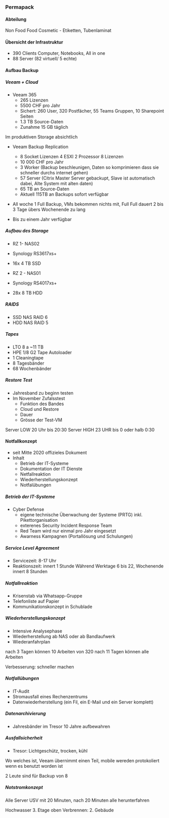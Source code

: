 ### Permapack

#### Abteilung
Non Food 
Food 
Cosmetic - Etiketten, Tubenlaminat

#### Übersicht der Infrastruktur
- 390 Clients Computer, Notebooks, All in one
- 88 Server (82 virtuell/ 5 echte)

#### Aufbau Backup
##### Veeam + Cloud

- Veeam 365
	- 265 Lizenzen
	- 5500 CHF pro Jahr
	- Sichert: 260 User, 320 Postfächer, 55 Teams Gruppen, 10 Sharepoint Seiten
	- 1.3 TB Source-Daten
	- Zunahme 15 GB täglich

Im produktiven Storage absichtlich

- Veeam Backup Replication
	- 8 Socket Lizenzen 4 ESXI 2 Prozessor 8 Lizenzen
	- 10 000 CHF pro Jahr
	- 3 Worker (Backup beschleunigen, Daten so komprimieren dass sie schneller durchs internet gehen)
	- 57 Server (Citrix Master Server gebackupt, Slave ist automatisch dabei, Alte System mit alten daten)
	- 65 TB an Source-Daten
	- Aktuell 115TB an Backups sofort verfügbar

- All woche 1 Full Backup, VMs bekommen nichts mit, Full Full dauert 2 bis 3 Tage übers Wochenende zu lang
- Bis zu einem Jahr verfügbar

##### Aufbau des Storage
- RZ 1- NAS02
- Synology RS3617xs+
- 16x 4 TB SSD

- RZ 2 - NAS01
- Synology RS4017xs+
- 28x 8 TB HDD

##### RAIDS
- SSD NAS RAID 6
- HDD NAS RAID 5


##### Tapes
- LTO 8 a ~11 TB
- HPE 1/8 G2 Tape Autoloader
- 1 Cleaningtape
- 8 Tagesbänder
- 68 Wochenbänder

##### Restore Test
- Jahresband zu beginn testen
- Im November Zufalsstest
	- Funktion des Bandes
	- Cloud und Restore
	- Dauer
	- Grösse der Test-VM

Server LOW 20 Uhr bis 20:30
Server HIGH 23 UHR bis 0 oder halb 0:30

#### Notfallkonzept

- seit Mitte 2020 offizieles Dokument
- Inhalt
	- Betrieb der IT-Systeme
	- Dokumentation der IT Dienste
	- Netfallreaktion
	- Wiederherstellungskonzept
	- Notfalübungen

##### Betrieb der IT-Systeme
- Cyber Defense
	- eigene technische Überwachung der Systeme (PRTG) inkl. Pikettorganisation
	- exterenes Security Incident Response Team
	- Red Team wird nur einmal pro Jahr eingesetzt
	- Awarness Kampagnen (Portallösung und Schulungen)

##### Service Level Agreement
- Servicezeit: 8-17 Uhr
- Reaktionszeit: innert 1 Stunde Während Werktage 6 bis 22, Wochenende innert 8 Stunden

##### Notfallreaktion
- Krisenstab via Whatsapp-Gruppe
- Telefonliste auf Papier
- Kommunikationskonzept in Schublade

##### Wiederherstellungskonzept
- Intensive Analysephase
- Wiederherstellung ab NAS oder ab Bandlaufwerk
- Wiederanfahrplan

nach 3 Tagen können 10 Arbeiten von 320 
nach 11 Tagen können alle Arbeiten

Verbesserung: schneller machen

##### Notfallübungen
- IT-Audit
- Stromausfall eines Rechenzentrums
- Datenwiederherstellung (ein Fil, ein E-Mail und ein Server komplett)

##### Datenarchivierung
- Jahresbänder im Tresor 10 Jahre aufbewahren

##### Ausfallsicherheit
- Tresor: Lichtgeschütz, trocken, kühl

Wo welches ist, Veeam übernimmt einen Teil, mobile wereden protokoliert wenn es benutzt worden ist

2 Leute sind für Backup von 8

##### Notstromkonzept

Alle Server USV mit 20 Minuten, nach 20 Minuten alle herunterfahren


Hochwasser 3. Etage oben
Verbrennen: 2. Gebäude
